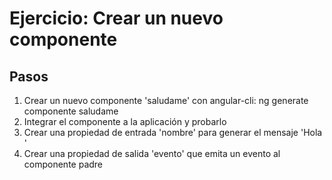 # Ejercicio: Crear un nuevo componente

## Pasos
1. Crear un nuevo componente 'saludame' con angular-cli: ng generate componente saludame
2. Integrar el componente a la aplicación y probarlo
3. Crear una propiedad de entrada 'nombre' para generar el mensaje 'Hola <nombre>'
4. Crear una propiedad de salida 'evento' que emita un evento al componente padre

